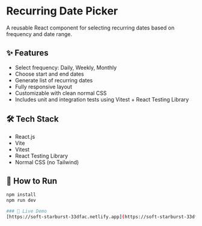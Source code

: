 # Recurring Date Picker

A reusable React component for selecting recurring dates based on frequency and date range.

## ✨ Features

- Select frequency: Daily, Weekly, Monthly  
- Choose start and end dates  
- Generate list of recurring dates  
- Fully responsive layout  
- Customizable with clean normal CSS  
- Includes unit and integration tests using Vitest + React Testing Library

## 🛠 Tech Stack

- React.js  
- Vite  
- Vitest  
- React Testing Library  
- Normal CSS (no Tailwind)

## 🚀 How to Run

```bash
npm install  
npm run dev

### 🚀 Live Demo
[https://soft-starburst-33dfac.netlify.app](https://soft-starburst-33dfac.netlify.app)
